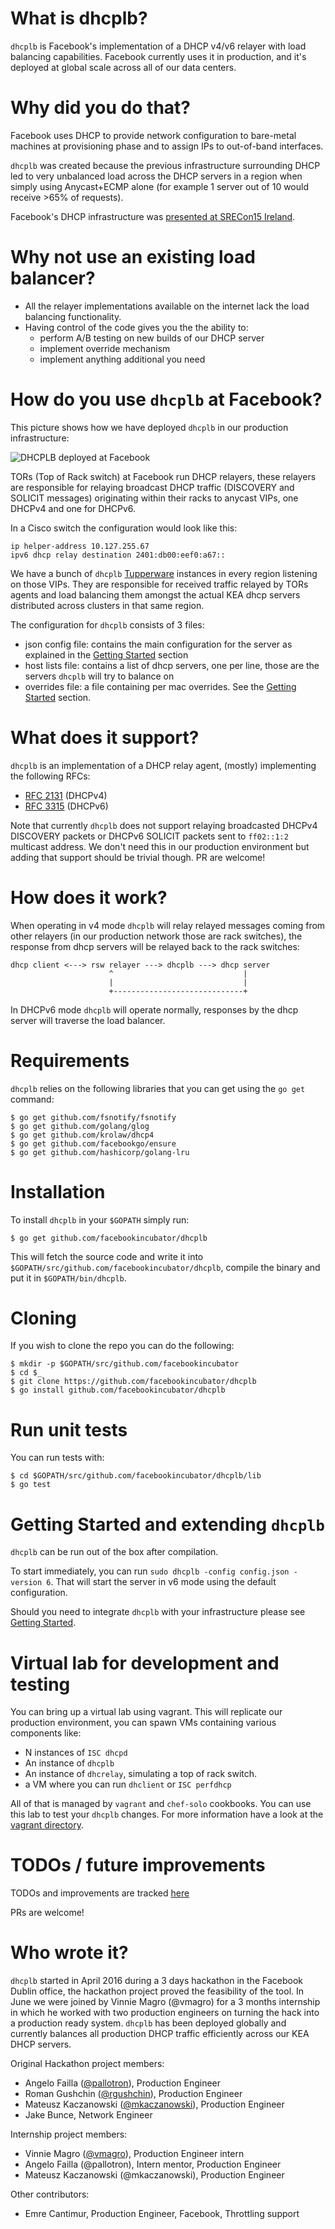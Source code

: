 # What is dhcplb?

`dhcplb` is Facebook's implementation of a DHCP v4/v6 relayer with load
balancing capabilities.
Facebook currently uses it in production, and it's deployed at global scale
across all of our data centers.

# Why did you do that?

Facebook uses DHCP to provide network configuration to bare-metal machines at
provisioning phase and to assign IPs to out-of-band interfaces.  

`dhcplb` was created because the previous infrastructure surrounding DHCP led
to very unbalanced load across the DHCP servers in a region when simply using
Anycast+ECMP alone (for example 1 server out of 10 would receive >65% of
requests).

Facebook's DHCP infrastructure was [presented at SRECon15 Ireland](https://www.usenix.org/conference/srecon15europe/program/presentation/failla).

# Why not use an existing load balancer?

* All the relayer implementations available on the internet lack the load
balancing functionality.
* Having control of the code gives you the the ability to:
  * perform A/B testing on new builds of our DHCP server
  * implement override mechanism
  * implement anything additional you need

# How do you use `dhcplb` at Facebook?

This picture shows how we have deployed `dhcplb` in our production
infrastructure:

![DHCPLB deployed at Facebook](/docs/dhcplb-fb-deployment.jpg)

TORs (Top of Rack switch) at Facebook run DHCP relayers, these relayers are
responsible for relaying broadcast DHCP traffic (DISCOVERY and SOLICIT
messages) originating within their racks to anycast VIPs, one DHCPv4 and one
for DHCPv6.

In a Cisco switch the configuration would look like this:

```
ip helper-address 10.127.255.67
ipv6 dhcp relay destination 2401:db00:eef0:a67::
```

We have a bunch of `dhcplb` [Tupperware](https://blog.docker.com/2014/07/dockercon-video-containerized-deployment-at-facebook/) instances in every region listening on
those VIPs.
They are responsible for received traffic relayed by TORs agents and load
balancing them amongst the actual KEA dhcp servers distributed across clusters
in that same region.

The configuration for `dhcplb` consists of 3 files:

* json config file: contains the main configuration for the server as explained in the [Getting Started](docs/getting-started.md) section
* host lists file: contains a list of dhcp servers, one per line, those are the servers `dhcplb` will try to balance on
* overrides file: a file containing per mac overrides. See the [Getting Started](docs/getting-started.md) section.

# What does it support?

`dhcplb` is an implementation of a DHCP relay agent, (mostly) implementing the
following RFCs:

* [RFC 2131](https://tools.ietf.org/html/rfc2131) (DHCPv4)
* [RFC 3315](https://tools.ietf.org/html/rfc3315) (DHCPv6)

Note that currently `dhcplb` does not support relaying broadcasted DHCPv4
DISCOVERY packets or DHCPv6 SOLICIT packets sent to `ff02::1:2` multicast
address. We don't need this in our production environment but adding that
support should be trivial though. PR are welcome!

# How does it work?

When operating in v4 mode `dhcplb` will relay relayed messages coming from other
relayers (in our production network those are rack switches), the response from
dhcp servers will be relayed back to the rack switches:

```
dhcp client <---> rsw relayer ---> dhcplb ---> dhcp server
                      ^                             |
                      |                             |
                      +-----------------------------+
```

In DHCPv6 mode `dhcplb` will operate normally, responses by the dhcp server
will traverse the load balancer.

# Requirements

`dhcplb` relies on the following libraries that you can get using the `go get`
command:

```
$ go get github.com/fsnotify/fsnotify
$ go get github.com/golang/glog
$ go get github.com/krolaw/dhcp4
$ go get github.com/facebookgo/ensure
$ go get github.com/hashicorp/golang-lru
```

# Installation

To install `dhcplb` in your `$GOPATH` simply run:

```
$ go get github.com/facebookincubator/dhcplb
```

This will fetch the source code and write it into
`$GOPATH/src/github.com/facebookincubator/dhcplb`, compile the binary and put
it in `$GOPATH/bin/dhcplb`.

# Cloning

If you wish to clone the repo you can do the following:


```
$ mkdir -p $GOPATH/src/github.com/facebookincubator
$ cd $_
$ git clone https://github.com/facebookincubator/dhcplb
$ go install github.com/facebookincubator/dhcplb
```

# Run unit tests

You can run tests with:

```
$ cd $GOPATH/src/github.com/facebookincubator/dhcplb/lib
$ go test
```

# Getting Started and extending `dhcplb`

`dhcplb` can be run out of the box after compilation.

To start immediately, you can run
`sudo dhcplb -config config.json -version 6`.
That will start the server in v6 mode using the default configuration.

Should you need to integrate `dhcplb` with your infrastructure please
see [Getting Started](docs/getting-started.md).

# Virtual lab for development and testing

You can bring up a virtual lab using vagrant. This will replicate our production
environment, you can spawn VMs containing various components like:

* N instances of `ISC dhcpd`
* An instance of `dhcplb`
* An instance of `dhcrelay`, simulating a top of rack switch.
* a VM where you can run `dhclient` or `ISC perfdhcp`

All of that is managed by `vagrant` and `chef-solo` cookbooks.
You can use this lab to test your `dhcplb` changes.
For more information have a look at the [vagrant directory](vagrant/README.md).

# TODOs / future improvements

TODOs and improvements are tracked [here](https://github.com/facebookincubator/dhcplb/issues?q=is%3Aissue+is%3Aopen+label%3Aenhancement)

PRs are welcome!

# Who wrote it?

`dhcplb` started in April 2016 during a 3 days hackathon in the Facebook
Dublin office, the hackathon project proved the feasibility of the tool.
In June we were joined by Vinnie Magro (@vmagro) for a 3 months internship in
which he worked with two production engineers on turning the hack into a
production ready system.
`dhcplb` has been deployed globally and currently balances all production DHCP
traffic efficiently across our KEA DHCP servers.

Original Hackathon project members:

* Angelo Failla ([@pallotron](https://github.com/pallotron)), Production Engineer
* Roman Gushchin ([@rgushchin](https://github.com/rgushchin)), Production Engineer
* Mateusz Kaczanowski ([@mkaczanowski](https://github.com/mkaczanowski)), Production Engineer
* Jake Bunce, Network Engineer

Internship project members:

* Vinnie Magro ([@vmagro](https://github.com/vmagro)), Production Engineer intern
* Angelo Failla (@pallotron), Intern mentor, Production Engineer
* Mateusz Kaczanowski (@mkaczanowski), Production Engineer

Other contributors:

* Emre Cantimur, Production Engineer, Facebook, Throttling support
